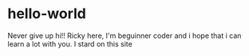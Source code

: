 # hello-world
Never give up 
hi!!
Ricky here,
I'm beguinner coder and i hope that i can learn a lot with you.
I stard on this site

